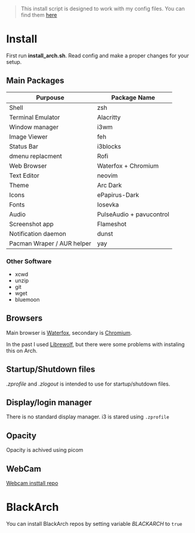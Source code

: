 
> This install script is designed to work with my config files. You can find them
[here](https://github.com/4ndrz3j/dotfiles)


# Install

First run **install_arch.sh**. Read config and make a proper changes for your
setup.

## Main Packages
| Purpouse          | Package Name  |
|-------------------|-------------- |
| Shell             | zsh           |
| Terminal Emulator | Alacritty     |
| Window manager    | i3wm          |
| Image Viewer      | feh           |
| Status Bar        | i3blocks      |
| dmenu replacment  | Rofi          |
| Web Browser       | Waterfox + Chromium     |
| Text Editor       | neovim        |
| Theme             | Arc Dark      |
| Icons		        | ePapirus-Dark |
| Fonts             | Iosevka|
| Audio             | PulseAudio + pavucontrol|
| Screenshot app    | Flameshot     |
| Notification daemon| dunst        |
| Pacman Wraper / AUR helper | yay |

### Other Software

- xcwd
- unzip
- git
- wget
- bluemoon

## Browsers

Main browser is [Waterfox](https://www.waterfox.net/), secondary is [Chromium](https://wiki.archlinux.org/title/chromium).

In the past I used [Librewolf](https://librewolf.net/), but there were some problems with instaling this on Arch. 

## Startup/Shutdown files

*.zprofile* and *.zlogout* is intended to use for startup/shutdown files.

## Display/login manager

There is no standard display manager. i3 is stared using ```.zprofile```

## Opacity

Opacity is achived using picom

## WebCam

[Webcam insttall repo](https://github.com/stefanpartheym/archlinux-ipu6-webcam)

# BlackArch

You can install BlackArch repos by setting variable *BLACKARCH* to ```true```
